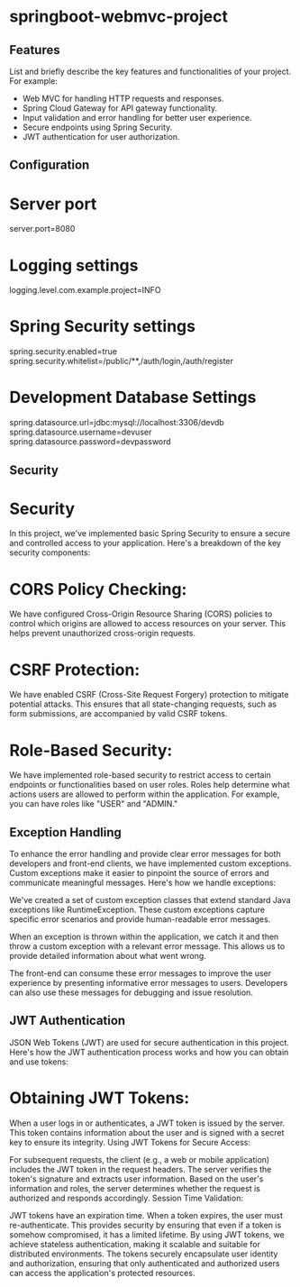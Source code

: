 # springboot-webmvc-project

## Features
List and briefly describe the key features and functionalities of your project. For example:
- Web MVC for handling HTTP requests and responses.
- Spring Cloud Gateway for API gateway functionality.
- Input validation and error handling for better user experience.
- Secure endpoints using Spring Security.
- JWT authentication for user authorization.

## Configuration
# Server port
server.port=8080

# Logging settings
logging.level.com.example.project=INFO

# Spring Security settings
spring.security.enabled=true
spring.security.whitelist=/public/**,/auth/login,/auth/register

# Development Database Settings
spring.datasource.url=jdbc:mysql://localhost:3306/devdb
spring.datasource.username=devuser
spring.datasource.password=devpassword

## Security
# Security
In this project, we've implemented basic Spring Security to ensure a secure and controlled access to your application. Here's a breakdown of the key security components:

# CORS Policy Checking:
We have configured Cross-Origin Resource Sharing (CORS) policies to control which origins are allowed to access resources on your server. This helps prevent unauthorized cross-origin requests.

# CSRF Protection:
We have enabled CSRF (Cross-Site Request Forgery) protection to mitigate potential attacks. This ensures that all state-changing requests, such as form submissions, are accompanied by valid CSRF tokens.

# Role-Based Security: 
We have implemented role-based security to restrict access to certain endpoints or functionalities based on user roles. Roles help determine what actions users are allowed to perform within the application. For example, you can have roles like "USER" and "ADMIN."

## Exception Handling
To enhance the error handling and provide clear error messages for both developers and front-end clients, we have implemented custom exceptions. Custom exceptions make it easier to pinpoint the source of errors and communicate meaningful messages. Here's how we handle exceptions:

We've created a set of custom exception classes that extend standard Java exceptions like RuntimeException. These custom exceptions capture specific error scenarios and provide human-readable error messages.

When an exception is thrown within the application, we catch it and then throw a custom exception with a relevant error message. This allows us to provide detailed information about what went wrong.

The front-end can consume these error messages to improve the user experience by presenting informative error messages to users. Developers can also use these messages for debugging and issue resolution.

## JWT Authentication
JSON Web Tokens (JWT) are used for secure authentication in this project. Here's how the JWT authentication process works and how you can obtain and use tokens:

# Obtaining JWT Tokens:

When a user logs in or authenticates, a JWT token is issued by the server.
This token contains information about the user and is signed with a secret key to ensure its integrity.
Using JWT Tokens for Secure Access:

For subsequent requests, the client (e.g., a web or mobile application) includes the JWT token in the request headers.
The server verifies the token's signature and extracts user information.
Based on the user's information and roles, the server determines whether the request is authorized and responds accordingly.
Session Time Validation:

JWT tokens have an expiration time. When a token expires, the user must re-authenticate.
This provides security by ensuring that even if a token is somehow compromised, it has a limited lifetime.
By using JWT tokens, we achieve stateless authentication, making it scalable and suitable for distributed environments. The tokens securely encapsulate user identity and authorization, ensuring that only authenticated and authorized users can access the application's protected resources.



